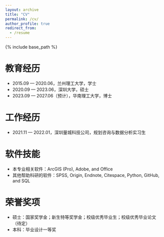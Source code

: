 ```yaml
---
layout: archive
title: "CV"
permalink: /cv/
author_profile: true
redirect_from:
  - /resume
---
```


{% include base_path %}

教育经历
======
* 2015.09 — 2020.06，兰州理工大学，学士
* 2020.09 — 2023.06，深圳大学，硕士
* 2023.09 — 2027.06（预计），华南理工大学，博士

工作经历
======
* 2021.11 — 2022.01，深圳量城科技公司，规划咨询与数据分析实习生

软件技能
======
* 本专业相关软件：ArcGIS (Pro), Adobe, and Office
* 其他帮助科研的软件：SPSS, Origin, Endnote, Citespace, Python, GitHub, and SQL

荣誉奖项
======
* 硕士：国家奖学金；新生特等奖学金；校级优秀毕业生；校级优秀毕业论文（待定）
* 本科：毕业设计一等奖
